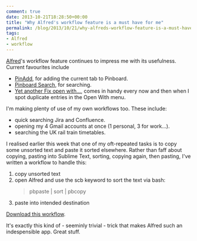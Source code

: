 ```yaml
---
comment: true
date: 2013-10-21T18:28:50+00:00
title: "Why Alfred's workflow feature is a must have for me"
permalink: /blog/2013/10/21/why-alfreds-workflow-feature-is-a-must-have-for-me
tags:
- Alfred
- workflow
---
```

<p><a href="http://www.alfredapp.com">Alfred</a>'s workflow feature continues to impress me with its usefulness. Current favourites include </p>

<ul>
<li><a href="http://www.alfredforum.com/topic/1230-pinadd-—-takes-arguments-as-tags-and-adds-your-browser’s-frontmost-tab-as-a-pinboard-bookmark/">PinAdd</a>, for adding the current tab to Pinboard.</li>
<li><a href="http://www.alfredforum.com/topic/979-pinboard-search-workflow/">Pinboard Search</a>, for searching. </li>
<li><a href="http://www.alfredforum.com/topic/1477-yet-another-fix-open-with-menu/">Yet another Fix open with...</a>, comes in handy every now and then when I spot duplicate entries in the Open With menu.</li>
</ul>

<p>I'm making plenty of use of my own workflows too. These include:</p>

<ul>
<li>quick searching Jira and Confluence.</li>
<li>opening my 4 Gmail accounts at once (1 personal, 3 for work...).</li>
<li>searching the UK rail train timetables.</li>
</ul>

<p>I realised earlier this week that one of my oft-repeated tasks is to copy some unsorted text and paste it sorted elsewhere. Rather than faff about copying, pasting into Sublime Text, sorting, copying again, then pasting, I've written a workflow to handle this:</p>

<p><ol>
<li>copy unsorted text</li>
<li>open Alfred and use the scb keyword to sort the text via bash:</p>

<blockquote>
  <p>pbpaste | sort | pbcopy</li>
  <li>paste into intended destination</li>
  </ol>
  <a href="https://www.dropbox.com/s/rlvqr4gdkqbemja/Sort%20the%20Clipboard.alfredworkflow">Download this workflow</a>.</p>
</blockquote>

<p>It's exactly this kind of - seeminly trivial - trick that makes Alfred such an indespensible app. Great stuff. </p>
